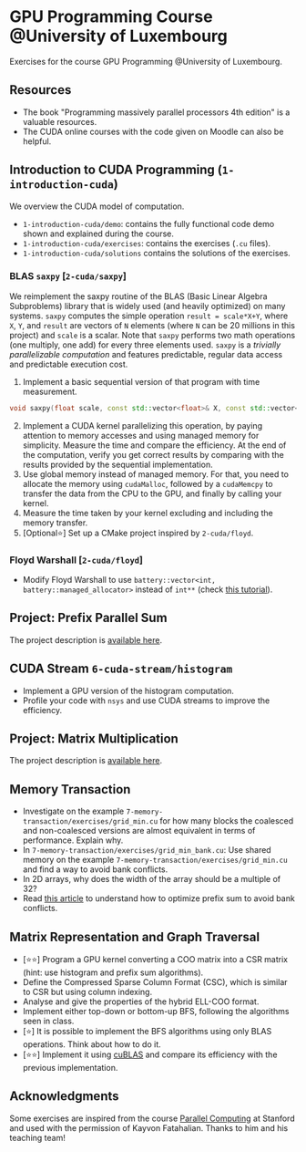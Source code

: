 # GPU Programming Course @University of Luxembourg

Exercises for the course GPU Programming @University of Luxembourg.

## Resources

* The book "Programming massively parallel processors 4th edition" is a valuable resources.
* The CUDA online courses with the code given on Moodle can also be helpful.

## Introduction to CUDA Programming (`1-introduction-cuda`)

We overview the CUDA model of computation.

* `1-introduction-cuda/demo`: contains the fully functional code demo shown and explained during the course.
* `1-introduction-cuda/exercises`: contains the exercises (`.cu` files).
* `1-introduction-cuda/solutions` contains the solutions of the exercises.

### BLAS `saxpy` [`2-cuda/saxpy`]

We reimplement the saxpy routine of the BLAS (Basic Linear Algebra Subproblems) library that is widely used (and heavily optimized) on many systems.
`saxpy` computes the simple operation `result = scale*X+Y`, where `X`, `Y`, and `result` are vectors of `N` elements (where `N` can be 20 millions in this project) and `scale` is a scalar.
Note that `saxpy` performs two math operations (one multiply, one add) for every three elements used.
`saxpy` is a *trivially parallelizable computation* and features predictable, regular data access and predictable execution cost.

1. Implement a basic sequential version of that program with time measurement.
```cpp
void saxpy(float scale, const std::vector<float>& X, const std::vector<float>& Y, std::vector<float>& result);
```
2. Implement a CUDA kernel parallelizing this operation, by paying attention to memory accesses and using managed memory for simplicity. Measure the time and compare the efficiency. At the end of the computation, verify you get correct results by comparing with the results provided by the sequential implementation.
3. Use global memory instead of managed memory. For that, you need to allocate the memory using `cudaMalloc`, followed by a `cudaMemcpy` to transfer the data from the CPU to the GPU, and finally by calling your kernel.
4. Measure the time taken by your kernel excluding and including the memory transfer.
5. [Optional⭐] Set up a CMake project inspired by `2-cuda/floyd`.

### Floyd Warshall [`2-cuda/floyd`]

* Modify Floyd Warshall to use `battery::vector<int, battery::managed_allocator>` instead of `int**` (check [this tutorial](https://lattice-land.github.io/2-cuda-battery.html)).

## Project: Prefix Parallel Sum

The project description is [available here](https://github.com/ptal/gpu-programming-uni.lu/tree/main/3-scan/README.md).

## CUDA Stream `6-cuda-stream/histogram`

* Implement a GPU version of the histogram computation.
* Profile your code with `nsys` and use CUDA streams to improve the efficiency.

## Project: Matrix Multiplication

The project description is [available here](https://github.com/ptal/gpu-programming-uni.lu/blob/main/4-matrix-computation/project/README.md).

## Memory Transaction

* Investigate on the example `7-memory-transaction/exercises/grid_min.cu` for how many blocks the coalesced and non-coalesced versions are almost equivalent in terms of performance. Explain why.
* In `7-memory-transaction/exercises/grid_min_bank.cu`: Use shared memory on the example `7-memory-transaction/exercises/grid_min.cu` and find a way to avoid bank conflicts.
* In 2D arrays, why does the width of the array should be a multiple of 32?
* Read [this article](https://developer.nvidia.com/gpugems/gpugems3/part-vi-gpu-computing/chapter-39-parallel-prefix-sum-scan-cuda) to understand how to optimize prefix sum to avoid bank conflicts.

## Matrix Representation and Graph Traversal

* [⭐⭐] Program a GPU kernel converting a COO matrix into a CSR matrix (hint: use histogram and prefix sum algorithms).
* Define the Compressed Sparse Column Format (CSC), which is similar to CSR but using column indexing.
* Analyse and give the properties of the hybrid ELL-COO format.
* Implement either top-down or bottom-up BFS, following the algorithms seen in class.
* [⭐] It is possible to implement the BFS algorithms using only BLAS operations. Think about how to do it.
* [⭐⭐] Implement it using [cuBLAS](https://docs.nvidia.com/cuda/cublas/) and compare its efficiency with the previous implementation.

## Acknowledgments

Some exercises are inspired from the course [Parallel Computing](https://gfxcourses.stanford.edu/cs149/fall23/) at Stanford and used with the permission of Kayvon Fatahalian.
Thanks to him and his teaching team!
